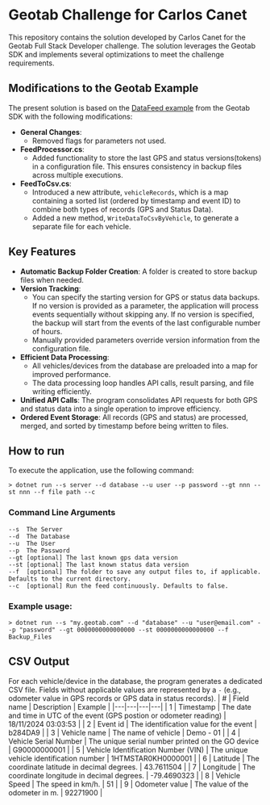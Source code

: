 # Geotab Challenge for Carlos Canet
This repository contains the solution developed by Carlos Canet for the Geotab Full Stack Developer challenge. The solution leverages the Geotab SDK and implements several optimizations to meet the challenge requirements.

## Modifications to the Geotab Example
The present solution is based on the [DataFeed example](https://github.com/Geotab/sdk-dotnet-samples/tree/master/DataFeed) from the Geotab SDK with the following modifications:
- **General Changes**:
  - Removed flags for parameters not used.
- **FeedProcessor.cs**:
  - Added functionality to store the last GPS and status versions(tokens) in a configuration file. This ensures consistency in backup files across multiple executions.
- **FeedToCsv.cs**:
  - Introduced a new attribute, `vehicleRecords`, which is a map containing a sorted list (ordered by timestamp and event ID) to combine both types of records (GPS and Status Data).
  - Added a new method, `WriteDataToCsvByVehicle`, to generate a separate file for each vehicle.

## Key Features
- **Automatic Backup Folder Creation**: A folder is created to store backup files when needed.
- **Version Tracking**: 
  - You can specify the starting version for GPS or status data backups. If no version is provided as a parameter, the application will process events sequentially without skipping any. If no version is specified, the backup will start from the events of the last configurable number of hours.
  - Manually provided parameters override version information from the configuration file.
- **Efficient Data Processing**: 
  - All vehicles/devices from the database are preloaded into a map for improved performance.
  - The data processing loop handles API calls, result parsing, and file writing efficiently.
- **Unified API Calls**: The program consolidates API requests for both GPS and status data into a single operation to improve efficiency.
- **Ordered Event Storage**: All records (GPS and status) are processed, merged, and sorted by timestamp before being written to files.

## How to run

To execute the application, use the following command:
```
> dotnet run --s server --d database --u user --p password --gt nnn --st nnn --f file path --c
```
### Command Line Arguments
```
--s  The Server
--d  The Database
--u  The User
--p  The Password
--gt [optional] The last known gps data version
--st [optional] The last known status data version
--f  [optional] The folder to save any output files to, if applicable. Defaults to the current directory.
--c  [optional] Run the feed continuously. Defaults to false.
```

### Example usage:
```
> dotnet run --s "my.geotab.com" --d "database" --u "user@email.com" --p "password" --gt 0000000000000000 --st 0000000000000000 --f Backup_Files
```

## CSV Output
For each vehicle/device in the database, the program generates a dedicated CSV file. Fields without applicable values are represented by a `-` (e.g., odometer value in GPS records or GPS data in status records).
| # | Field name | Description | Example |
|---|---|---|---|
| 1 | Timestamp | The date and time in UTC of the event (GPS postion or odometer reading) | 18/11/2024 03:03:53 |
| 2 | Event id | The identification value for the event | b284DA9 |
| 3 | Vehicle name | The name of vehicle | Demo - 01 |
| 4 | Vehicle Serial Number | The unique serial number printed on the GO device	 | G90000000001 |
| 5 | Vehicle Identification Number (VIN) | The unique vehicle identification number | 1HTMSTAR0KH0000001 |
| 6 | Latitude | The coordinate latitude in decimal degrees. | 43.7611504 |
| 7 | Longitude | The coordinate longitude in decimal degrees. | -79.4690323 |
| 8 | Vehicle Speed | The speed in km/h. | 51 |
| 9 | Odometer value | The value of the odometer in m. | 92271900 |
